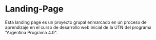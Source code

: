 # Landing-Page
Esta landing page es un proyecto grupal enmarcado en un proceso de aprendizaje en el curso de desarrollo web inicial de la UTN del programa "Argentina Programa 4.0". 
